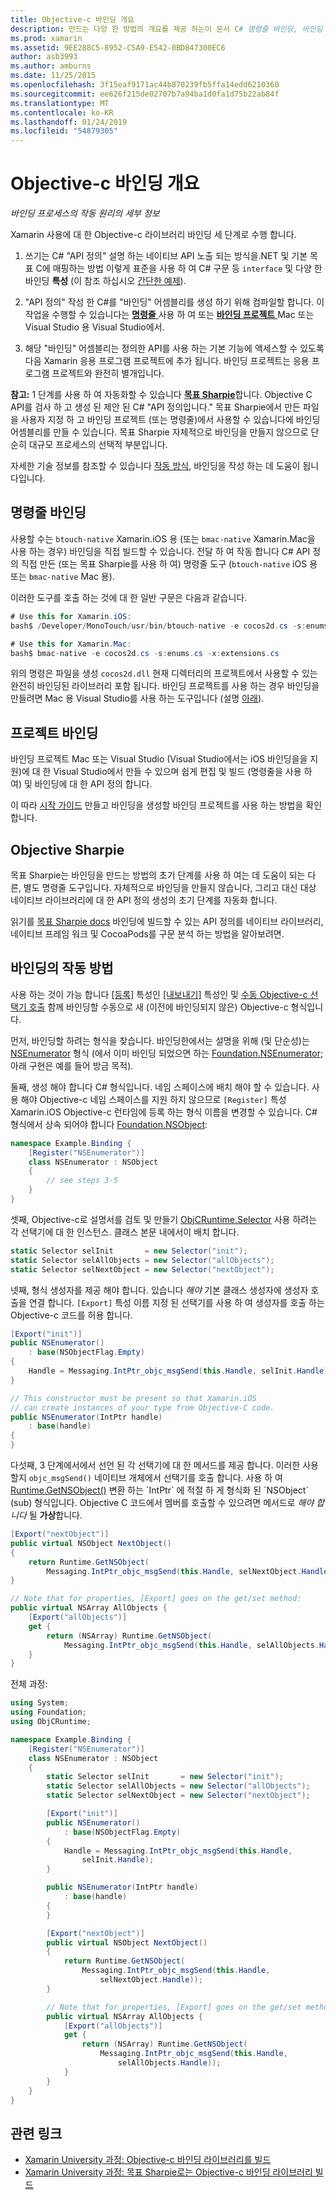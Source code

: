 ```yaml
---
title: Objective-c 바인딩 개요
description: 만드는 다양 한 방법의 개요를 제공 하는이 문서 C# 명령줄 바인딩, 바인딩 프로젝트 목표 Sharpie 등 Objective-c 코드에 대 한 바인딩. 또한 바인딩의 작동 하는 방법을 설명 합니다.
ms.prod: xamarin
ms.assetid: 9EE288C5-8952-C5A9-E542-0BD847300EC6
author: asb3993
ms.author: amburns
ms.date: 11/25/2015
ms.openlocfilehash: 3f15eaf9171ac44b870239fb5ffa14edd6210360
ms.sourcegitcommit: ee626f215de02707b7a94ba1d0fa1d75b22ab84f
ms.translationtype: MT
ms.contentlocale: ko-KR
ms.lasthandoff: 01/24/2019
ms.locfileid: "54879305"
---
```

# <a name="overview-of-objective-c-bindings"></a>Objective-c 바인딩 개요

_바인딩 프로세스의 작동 원리의 세부 정보_

Xamarin 사용에 대 한 Objective-c 라이브러리 바인딩 세 단계로 수행 합니다.

1. 쓰기는 C# "API 정의" 설명 하는 네이티브 API 노출 되는 방식을.NET 및 기본 목표 C에 매핑하는 방법 이렇게 표준을 사용 하 여 C# 구문 등 `interface` 및 다양 한 바인딩 **특성** (이 참조 하십시오 [간단한 예제](~/cross-platform/macios/binding/objective-c-libraries.md#Binding_an_API)).

2. "API 정의" 작성 한 C#를 "바인딩" 어셈블리를 생성 하기 위해 컴파일할 합니다. 이 작업을 수행할 수 있습니다는 [ **명령줄** ](#commandline) 사용 하 여 또는 [ **바인딩 프로젝트** ](#bindingproject) Mac 또는 Visual Studio 용 Visual Studio에서.

3. 해당 "바인딩" 어셈블리는 정의한 API를 사용 하는 기본 기능에 액세스할 수 있도록 다음 Xamarin 응용 프로그램 프로젝트에 추가 됩니다.
  바인딩 프로젝트는 응용 프로그램 프로젝트와 완전히 별개입니다.

**참고:** 1 단계를 사용 하 여 자동화할 수 있습니다 [ **목표 Sharpie**](#objectivesharpie)합니다. Objective C API를 검사 하 고 생성 된 제안 된 C# "API 정의입니다." 목표 Sharpie에서 만든 파일을 사용자 지정 하 고 바인딩 프로젝트 (또는 명령줄)에서 사용할 수 있습니다에 바인딩 어셈블리를 만들 수 있습니다. 목표 Sharpie 자체적으로 바인딩을 만들지 않으므로 단순히 대규모 프로세스의 선택적 부분입니다.

자세한 기술 정보를 참조할 수 있습니다 [작동 방식](#howitworks), 바인딩을 작성 하는 데 도움이 됩니다입니다.

<a name="Command_Line_Bindings" /><a name="commandline" />

## <a name="command-line-bindings"></a>명령줄 바인딩

사용할 수는 `btouch-native` Xamarin.iOS 용 (또는 `bmac-native` Xamarin.Mac을 사용 하는 경우) 바인딩을 직접 빌드할 수 있습니다. 전달 하 여 작동 합니다 C# API 정의 직접 만든 (또는 목표 Sharpie를 사용 하 여) 명령줄 도구 (`btouch-native` iOS 용 또는 `bmac-native` Mac 용).


이러한 도구를 호출 하는 것에 대 한 일반 구문은 다음과 같습니다.

```csharp
# Use this for Xamarin.iOS:
bash$ /Developer/MonoTouch/usr/bin/btouch-native -e cocos2d.cs -s:enums.cs -x:extensions.cs
```

```csharp
# Use this for Xamarin.Mac:
bash$ bmac-native -e cocos2d.cs -s:enums.cs -x:extensions.cs
```

위의 명령은 파일을 생성 `cocos2d.dll` 현재 디렉터리의 프로젝트에서 사용할 수 있는 완전히 바인딩된 라이브러리 포함 됩니다. 바인딩 프로젝트를 사용 하는 경우 바인딩을 만들려면 Mac 용 Visual Studio를 사용 하는 도구입니다 (설명 [아래](#bindingproject)).


<a name="bindingproject" />

## <a name="binding-project"></a>프로젝트 바인딩

바인딩 프로젝트 Mac 또는 Visual Studio (Visual Studio에서는 iOS 바인딩을을 지원)에 대 한 Visual Studio에서 만들 수 있으며 쉽게 편집 및 빌드 (명령줄을 사용 하 여) 및 바인딩에 대 한 API 정의 합니다.

이 따라 [시작 가이드](~/cross-platform/macios/binding/objective-c-libraries.md#Getting_Started) 만들고 바인딩을 생성할 바인딩 프로젝트를 사용 하는 방법을 확인 합니다.

<a name="objectivesharpie" />

## <a name="objective-sharpie"></a>Objective Sharpie

목표 Sharpie는 바인딩을 만드는 방법의 초기 단계를 사용 하 여는 데 도움이 되는 다른, 별도 명령줄 도구입니다. 자체적으로 바인딩을 만들지 않습니다, 그리고 대신 대상 네이티브 라이브러리에 대 한 API 정의 생성의 초기 단계를 자동화 합니다.

읽기를 [목표 Sharpie docs](~/cross-platform/macios/binding/objective-sharpie/index.md) 바인딩에 빌드할 수 있는 API 정의를 네이티브 라이브러리, 네이티브 프레임 워크 및 CocoaPods를 구문 분석 하는 방법을 알아보려면.

<a name="howitworks" />

## <a name="how-binding-works"></a>바인딩의 작동 방법

사용 하는 것이 가능 합니다 [[등록]](https://developer.xamarin.com/api/type/Foundation.RegisterAttribute/) 특성인 [[내보내기]](https://developer.xamarin.com/api/type/Foundation.ExportAttribute/) 특성인 및 [수동 Objective-c 선택기 호출](~/ios/internals/objective-c-selectors.md) 함께 바인딩할 수동으로 새 (이전에 바인딩되지 않은) Objective-c 형식입니다.

먼저, 바인딩할 하려는 형식을 찾습니다. 바인딩한에서는 설명을 위해 (및 단순성)는 [NSEnumerator](http://developer.apple.com/iphone/library/documentation/Cocoa/Reference/Foundation/Classes/NSEnumerator_Class/Reference/Reference.html) 형식 (에서 이미 바인딩 되었으면 하는 [Foundation.NSEnumerator](https://developer.xamarin.com/api/type/Foundation.NSEnumerator/); 아래 구현은 예를 들어 방금 목적).

둘째, 생성 해야 합니다 C# 형식입니다. 네임 스페이스에 배치 해야 할 수 있습니다. 사용 해야 Objective-c 네임 스페이스를 지원 하지 않으므로 `[Register]` 특성 Xamarin.iOS Objective-c 런타임에 등록 하는 형식 이름을 변경할 수 있습니다. C# 형식에서 상속 되어야 합니다 [Foundation.NSObject](https://developer.xamarin.com/api/type/Foundation.NSObject/):

```csharp
namespace Example.Binding {
    [Register("NSEnumerator")]
    class NSEnumerator : NSObject
    {
        // see steps 3-5
    }
}
```

셋째, Objective-c로 설명서를 검토 및 만들기 [ObjCRuntime.Selector](https://developer.xamarin.com/api/type/ObjCRuntime.Selector/) 사용 하려는 각 선택기에 대 한 인스턴스. 클래스 본문 내에서이 배치 합니다.

```csharp
static Selector selInit       = new Selector("init");
static Selector selAllObjects = new Selector("allObjects");
static Selector selNextObject = new Selector("nextObject");
```

넷째, 형식 생성자를 제공 해야 합니다. 있습니다 *해야* 기본 클래스 생성자에 생성자 호출을 연결 합니다. `[Export]` 특성 이름 지정 된 선택기를 사용 하 여 생성자를 호출 하는 Objective-c 코드를 허용 합니다.

```csharp
[Export("init")]
public NSEnumerator()
    : base(NSObjectFlag.Empty)
{
    Handle = Messaging.IntPtr_objc_msgSend(this.Handle, selInit.Handle);
}
```

```csharp
// This constructor must be present so that Xamarin.iOS
// can create instances of your type from Objective-C code.
public NSEnumerator(IntPtr handle)
    : base(handle)
{
}
```

다섯째, 3 단계에서에서 선언 된 각 선택기에 대 한 메서드를 제공 합니다. 이러한 사용할지 `objc_msgSend()` 네이티브 개체에서 선택기를 호출 합니다. 사용 하 여 [Runtime.GetNSObject()](https://developer.xamarin.com/api/member/ObjCRuntime.Runtime.GetNSObject/(System.IntPtr)) 변환 하는 `IntPtr` 에 적절 하 게 형식화 된 `NSObject` (sub) 형식입니다. Objective C 코드에서 멤버를 호출할 수 있으려면 메서드로 *해야 합니다* 될 **가상**합니다.

```csharp
[Export("nextObject")]
public virtual NSObject NextObject()
{
    return Runtime.GetNSObject(
        Messaging.IntPtr_objc_msgSend(this.Handle, selNextObject.Handle));
}
```

```csharp
// Note that for properties, [Export] goes on the get/set method:
public virtual NSArray AllObjects {
    [Export("allObjects")]
    get {
        return (NSArray) Runtime.GetNSObject(
            Messaging.IntPtr_objc_msgSend(this.Handle, selAllObjects.Handle));
    }
}
```

전체 과정:

```csharp
using System;
using Foundation;
using ObjCRuntime;

namespace Example.Binding {
    [Register("NSEnumerator")]
    class NSEnumerator : NSObject
    {
        static Selector selInit       = new Selector("init");
        static Selector selAllObjects = new Selector("allObjects");
        static Selector selNextObject = new Selector("nextObject");

        [Export("init")]
        public NSEnumerator()
            : base(NSObjectFlag.Empty)
        {
            Handle = Messaging.IntPtr_objc_msgSend(this.Handle,
                selInit.Handle);
        }

        public NSEnumerator(IntPtr handle)
            : base(handle)
        {
        }

        [Export("nextObject")]
        public virtual NSObject NextObject()
        {
            return Runtime.GetNSObject(
                Messaging.IntPtr_objc_msgSend(this.Handle,
                    selNextObject.Handle));
        }

        // Note that for properties, [Export] goes on the get/set method:
        public virtual NSArray AllObjects {
            [Export("allObjects")]
            get {
                return (NSArray) Runtime.GetNSObject(
                    Messaging.IntPtr_objc_msgSend(this.Handle,
                        selAllObjects.Handle));
            }
        }
    }
}
```

## <a name="related-links"></a>관련 링크

- [Xamarin University 과정: Objective-c 바인딩 라이브러리를 빌드](https://university.xamarin.com/classes/track/all#building-an-objective-c-bindings-library)
- [Xamarin University 과정: 목표 Sharpie로는 Objective-c 바인딩 라이브러리 빌드](https://university.xamarin.com/classes/track/all#build-an-objective-c-bindings-library-with-objective-sharpie)